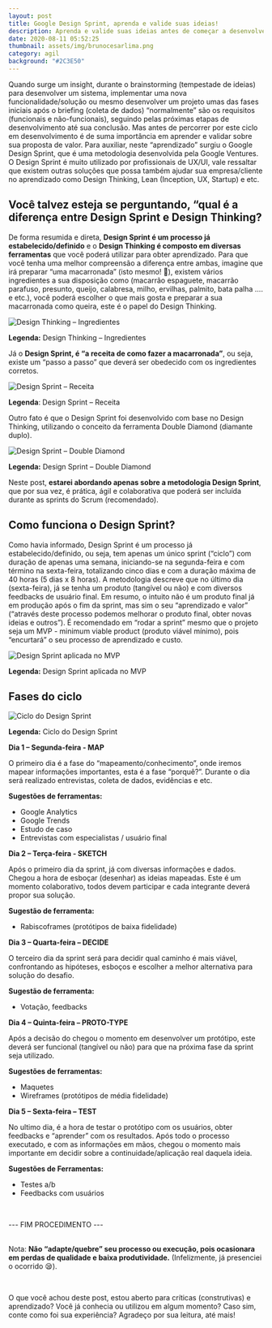 ```yaml
---
layout: post
title: Google Design Sprint, aprenda e valide suas ideias!
description: Aprenda e valide suas ideias antes de começar a desenvolver um sistema/projeto
date: 2020-08-11 05:52:25
thumbnail: assets/img/brunocesarlima.png
category: agil
background: "#2C3E50"
---
```

Quando surge um insight, durante o brainstorming (tempestade de ideias) para desenvolver um sistema, implementar uma nova funcionalidade/solução ou mesmo desenvolver um projeto umas das fases iniciais após o briefing (coleta de dados) “normalmente” são os requisitos (funcionais e não-funcionais), seguindo pelas próximas etapas de desenvolvimento até sua conclusão. Mas antes de percorrer por este ciclo em desenvolvimento é de suma importância em aprender e validar sobre sua proposta de valor. Para auxiliar, neste “aprendizado” surgiu o Google Design Sprint, que é uma metodologia desenvolvida pela Google Ventures. O Design Sprint é muito utilizado por profissionais de UX/UI, vale ressaltar que existem outras soluções que possa também ajudar sua empresa/cliente no aprendizado como Design Thinking, Lean (Inception, UX, Startup) e etc.

## Você talvez esteja se perguntando, “qual é a diferença entre Design Sprint e Design Thinking?

De forma resumida e direta, **Design Sprint é um processo já estabelecido/definido** e o **Design Thinking é composto em diversas ferramentas** que você poderá utilizar para obter aprendizado.
Para que você tenha uma melhor compreensão a diferença entre ambas, imagine que irá preparar “uma macarronada” (isto mesmo! 🍝), existem vários ingredientes a sua disposição como (macarrão espaguete, macarrão parafuso, presunto, queijo, calabresa, milho, ervilhas, palmito, bata palha .... e etc.), você poderá escolher o que mais gosta e preparar a sua macarronada como queira, este é o papel do Design Thinking.

![Design Thinking – Ingredientes](assets/img/ingredientes-de-macarrao.jpg "Design Thinking – Ingredientes")

**Legenda:** Design Thinking – Ingredientes

Já o **Design Sprint, é “a receita de como fazer a macarronada”**, ou seja, existe um “passo a passo” que deverá ser obedecido com os ingredientes corretos. 

![Design Sprint – Receita](assets/img/receita.jpg "Design Sprint – Receita")

**Legenda**: Design Sprint – Receita


Outro fato é que o Design Sprint foi desenvolvido com base no Design Thinking, utilizando o conceito da ferramenta Double Diamond (diamante duplo). 


![Design Sprint – Double Diamond](assets/img/design-sprint-double-diamond.jpg "Design Sprint – Double Diamond")

**Legenda:** Design Sprint – Double Diamond


Neste post, **estarei abordando apenas sobre a metodologia Design Sprint**, que por sua vez, é prática, ágil e colaborativa que poderá ser incluída durante as sprints do Scrum (recomendado).

## Como funciona o Design Sprint?

Como havia informado, Design Sprint é um processo já estabelecido/definido, ou seja, tem apenas um único sprint (“ciclo”) com duração de apenas uma semana, iniciando-se na segunda-feira e com término na sexta-feira, totalizando cinco dias e com a duração máxima de 40 horas (5 dias x 8 horas). A metodologia descreve que no último dia (sexta-feira), já se tenha um produto (tangível ou não) e com diversos feedbacks de usuário final. Em resumo, o intuito não é um produto final já em produção após o fim da sprint, mas sim o seu “aprendizado e valor” (“através deste processo podemos melhorar o produto final, obter novas ideias e outros”). É recomendado em “rodar a sprint” mesmo que o projeto seja um MVP - minimum viable product (produto viável mínimo), pois “encurtará” o seu processo de aprendizado e custo.

![Design Sprint aplicada no MVP](assets/img/mvp-e-design-sprint.jpg "Design Sprint aplicada no MVP")

**Legenda:** Design Sprint aplicada no MVP

## Fases do ciclo

![Ciclo do Design Sprint](assets/img/design-sprint.jpg "Ciclo do Design Sprint")

**Legenda:** Ciclo do Design Sprint

**Dia 1 – Segunda-feira - MAP**

O primeiro dia é a fase do “mapeamento/conhecimento”, onde iremos mapear informações importantes, esta é a fase “porquê?”. Durante o dia será realizado entrevistas, coleta de dados, evidências e etc.

**Sugestões de ferramentas:**

* Google Analytics
* Google Trends
* Estudo de caso
* Entrevistas com especialistas / usuário final

**Dia 2 – Terça-feira - SKETCH**

Após o primeiro dia da sprint, já com diversas informações e dados. Chegou a hora de esboçar (desenhar) as ideias mapeadas. Este é um momento colaborativo, todos devem participar e cada integrante deverá propor sua solução.

**Sugestão de ferramenta:**

* Rabiscoframes (protótipos de baixa fidelidade)

**Dia 3 – Quarta-feira – DECIDE**

O terceiro dia da sprint será para decidir qual caminho é mais viável, confrontando as hipóteses, esboços e escolher a melhor alternativa para solução do desafio.

**Sugestão de ferramenta:**

* Votação, feedbacks

**Dia 4 – Quinta-feira – PROTO-TYPE**

Após a decisão do chegou o momento em desenvolver um protótipo, este deverá ser funcional (tangível ou não) para que na próxima fase da sprint seja utilizado.

**Sugestões de ferramentas:**

* Maquetes
* Wireframes (protótipos de média fidelidade)

**Dia 5 – Sexta-feira – TEST**

No ultimo dia, é a hora de testar o protótipo com os usuários, obter feedbacks e “aprender” com os resultados. Após todo o processo executado, e com as informações em mãos, chegou o momento mais importante em decidir sobre a continuidade/aplicação real daquela ideia.

**Sugestões de Ferramentas:**

* Testes a/b
* Feedbacks com usuários

<br/>

\--- FIM PROCEDIMENTO ---\
<br/>

Nota: **Não “adapte/quebre” seu processo ou execução, pois ocasionara em perdas de qualidade e baixa produtividade.** (Infelizmente, já presenciei o ocorrido 😪).

<br/>

O que você achou deste post, estou aberto para críticas (construtivas) e aprendizado? Você já conhecia ou utilizou em algum momento? Caso sim, conte como foi sua experiência? Agradeço por sua leitura, até mais!